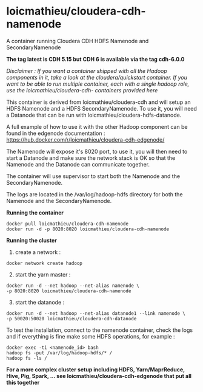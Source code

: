 # loicmathieu/cloudera-cdh-namenode
A container running Cloudera CDH HDFS Namenode and SecondaryNamenode

**The tag latest is CDH 5.15 but CDH 6 is available via the tag cdh-6.0.0**

*Disclaimer : If you want a container shipped with all the Hadoop components in it, take a look at the cloudera/quickstart container. If you want to be able to run multiple container, each with a single hadoop role, use the loicmathieu/cloudera-cdh-<role> containers provided here*

This container is derived from loicmathieu/cloudera-cdh and will setup an HDFS Namenode and a HDFS  SecondaryNamenode. To use it, you will need a Datanode that can be run with loicmathieu/cloudera-hdfs-datanode.

A full example of how to use it with the other Hadoop component can be found in the edgenode documentation : https://hub.docker.com/r/loicmathieu/cloudera-cdh-edgenode/

The Namenode will expose it's 8020 port, to use it, you will then need to start a Datanode and make sure the network stack is OK so that the Namenode and the Datanode can communicate together. 

The container will use supervisor to start both the Namenode and the SecondaryNamenode.

The logs are located in the /var/log/hadoop-hdfs directory for both the Namenode and the SecondaryNamenode.

**Running the container**
```
docker pull loicmathieu/cloudera-cdh-namenode
docker run -d -p 8020:8020 loicmathieu/cloudera-cdh-namenode
```

**Running the cluster**

1. create a network :
```
docker network create hadoop
```
2. start the yarn master :
```
docker run -d --net hadoop --net-alias namenode \
-p 8020:8020 loicmathieu/cloudera-cdh-namenode
```
3. start the datanode :
```
docker run -d --net hadoop --net-alias datanode1 --link namenode \
-p 50020:50020 loicmathieu/cloudera-cdh-datanode
```

To test the installation, connect to the namenode container, check the logs and if everything is fine make some HDFS operations, for example : 
```
docker exec -ti <namenode_id> bash
hadoop fs -put /var/log/hadoop-hdfs/* /
hadoop fs -ls /
```

**For a more complex cluster setup including HDFS, Yarn/MaprReduce, Hive, Pig, Spark, ... see loicmathieu/cloudera-cdh-edgenode that put all this together**
